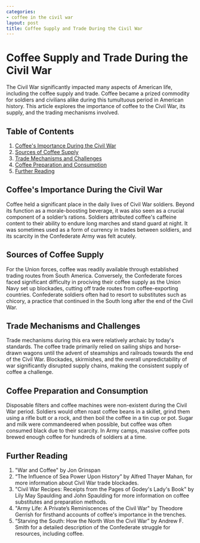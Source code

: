 ```yaml
---
categories:
- coffee in the civil war
layout: post
title: Coffee Supply and Trade During the Civil War
---
```


# Coffee Supply and Trade During the Civil War

The Civil War significantly impacted many aspects of American life, including the coffee supply and trade. Coffee became a prized commodity for soldiers and civilians alike during this tumultuous period in American history. This article explores the importance of coffee to the Civil War, its supply, and the trading mechanisms involved.

## Table of Contents

1. [Coffee's Importance During the Civil War](#coffees-importance-during-the-civil-war)
2. [Sources of Coffee Supply](#sources-of-coffee-supply)
3. [Trade Mechanisms and Challenges](#trade-mechanisms-and-challenges)
4. [Coffee Preparation and Consumption](#coffee-preparation-and-consumption)
5. [Further Reading](#further-reading)

## Coffee's Importance During the Civil War

Coffee held a significant place in the daily lives of Civil War soldiers. Beyond its function as a morale-boosting beverage, it was also seen as a crucial component of a soldier’s rations. Soldiers attributed coffee's caffeine content to their ability to endure long marches and stand guard at night. It was sometimes used as a form of currency in trades between soldiers, and its scarcity in the Confederate Army was felt acutely.

## Sources of Coffee Supply

For the Union forces, coffee was readily available through established trading routes from South America. Conversely, the Confederate forces faced significant difficulty in prociving their coffee supply as the Union Navy set up blockades, cutting off trade routes from coffee-exporting countries. Confederate soldiers often had to resort to substitutes such as chicory, a practice that continued in the South long after the end of the Civil War.

## Trade Mechanisms and Challenges

Trade mechanisms during this era were relatively archaic by today's standards. The coffee trade primarily relied on sailing ships and horse-drawn wagons until the advent of steamships and railroads towards the end of the Civil War. Blockades, skirmishes, and the overall unpredictability of war significantly disrupted supply chains, making the consistent supply of coffee a challenge.

## Coffee Preparation and Consumption

Disposable filters and coffee machines were non-existent during the Civil War period. Soldiers would often roast coffee beans in a skillet, grind them using a rifle butt or a rock, and then boil the coffee in a tin cup or pot. Sugar and milk were commandeered when possible, but coffee was often consumed black due to their scarcity. In Army camps, massive coffee pots brewed enough coffee for hundreds of soldiers at a time.

## Further Reading
 
1. "War and Coffee" by Jon Grinspan
2. “The Influence of Sea Power Upon History” by Alfred Thayer Mahan, for more information about Civil War trade blockades.
3. "Civil War Recipes: Receipts from the Pages of Godey's Lady's Book" by Lily May Spaulding and John Spaulding for more information on coffee substitutes and preparation methods.
4. "Army Life: A Private’s Reminiscences of the Civil War" by Theodore Gerrish for firsthand accounts of coffee's importance in the trenches.
5. “Starving the South: How the North Won the Civil War” by Andrew F. Smith for a detailed description of the Confederate struggle for resources, including coffee.